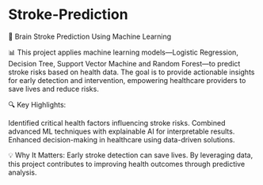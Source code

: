 # Stroke-Prediction
🚀 Brain Stroke Prediction Using Machine Learning

📊 This project applies machine learning models—Logistic Regression, Decision Tree, Support Vector Machine and Random Forest—to predict stroke risks based on health data. The goal is to provide actionable insights for early detection and intervention, empowering healthcare providers to save lives and reduce risks.

🔍 Key Highlights:

Identified critical health factors influencing stroke risks.
Combined advanced ML techniques with explainable AI for interpretable results.
Enhanced decision-making in healthcare using data-driven solutions.

💡 Why It Matters:
Early stroke detection can save lives. By leveraging data, this project contributes to improving health outcomes through predictive analysis.

